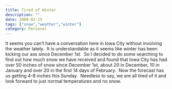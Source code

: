 ```yaml
---
title: Tired of Winter
description: ""
date: 2008-02-15
tags: ["snow","weather","winter"]
category: Personal
---
```



It seems you can’t have a conversation here in Iowa City without involving the weather lately.&nbsp; It is understandable as it seems like winter has been kicking our ass since December 1st.&nbsp; So I decided to do some searching to find out how much snow we have received and found that Iowa City has had over 50 inches of snow since December 1st, about 20 in December, 10 in January and over 20 in the first 14 days of February.&nbsp; Now the forecast has us getting 4-8 inches this Sunday.&nbsp; Needless to say, we are all tired of it and look forward to just normal temperatures and no snow.
